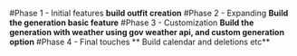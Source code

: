 #Phase 1 - Initial features
**build outfit creation**
#Phase 2 - Expanding
**Build the generation basic feature**
#Phase 3 - Customization
**Build the generation with weather using gov weather api, and custom generation option**
#Phase 4 - Final touches
** Build calendar and deletions etc** 

